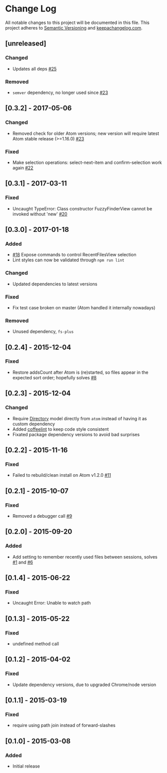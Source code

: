 # Change Log
All notable changes to this project will be documented in this file.
This project adheres to [Semantic Versioning](http://semver.org/) and [keepachangelog.com](http://keepachangelog.com/).

## [unreleased]
### Changed
- Updates all deps [#25](https://github.com/viddo/recent-files-fuzzy-finder/pull/25)

### Removed
- `semver` dependency, no longer used since [#23](https://github.com/viddo/recent-files-fuzzy-finder/pull/25)

## [0.3.2] - 2017-05-06
### Changed
- Removed check for older Atom versions; new version will require latest Atom stable release (>=1.16.0) [#23](https://github.com/viddo/recent-files-fuzzy-finder/pull/23)

### Fixed
- Make selection operations: select-next-item and confirm-selection work again [#22](https://github.com/viddo/recent-files-fuzzy-finder/pull/22)

## [0.3.1] - 2017-03-11
### Fixed
- Uncaught TypeError: Class constructor FuzzyFinderView cannot be invoked without 'new' [#20](https://github.com/viddo/recent-files-fuzzy-finder/pull/20)

## [0.3.0] - 2017-01-18
### Added
- [#18](https://github.com/viddo/recent-files-fuzzy-finder/pull/18) Expose commands to control RecentFilesView selection
- Lint styles can now be validated through `npm run lint`

### Changed
- Updated dependencies to latest versions

### Fixed
- Fix test case broken on master (Atom handled it internally nowadays)

### Removed
- Unused dependency, `fs-plus`

## [0.2.4] - 2015-12-04
### Fixed
- Restore addsCount after Atom is (re)started, so files appear in the expected sort order; hopefully solves [#8](https://github.com/viddo/recent-files-fuzzy-finder/pull/8)

## [0.2.3] - 2015-12-04
### Changed
- Require [Directory](https://atom.io/docs/api/v1.2.4/Directory) model directly from `atom` instead of having it as custom dependency
- Added [coffeelint](http://www.coffeelint.org/) to keep code style consistent
- Fixated package dependency versions to avoid bad surprises

## [0.2.2] - 2015-11-16
### Fixed
- Failed to rebuild/clean install on Atom v1.2.0 [#11](https://github.com/viddo/recent-files-fuzzy-finder/pull/11)

## [0.2.1] - 2015-10-07
### Fixed
- Removed a debugger call [#9](https://github.com/viddo/recent-files-fuzzy-finder/pull/9)

## [0.2.0] - 2015-09-20
### Added
- Add setting to remember recently used files between sessions, solves [#1](https://github.com/viddo/recent-files-fuzzy-finder/pull/1) and [#6](https://github.com/viddo/recent-files-fuzzy-finder/pull/6)

## [0.1.4] - 2015-06-22
### Fixed
- Uncaught Error: Unable to watch path

## [0.1.3] - 2015-05-22
### Fixed
- undefined method call

## [0.1.2] - 2015-04-02
### Fixed
- Update dependency versions, due to upgraded Chrome/node version

## [0.1.1] - 2015-03-19
### Fixed
- require using path join instead of forward-slashes

## [0.1.0] - 2015-03-08
### Added
- Initial release
